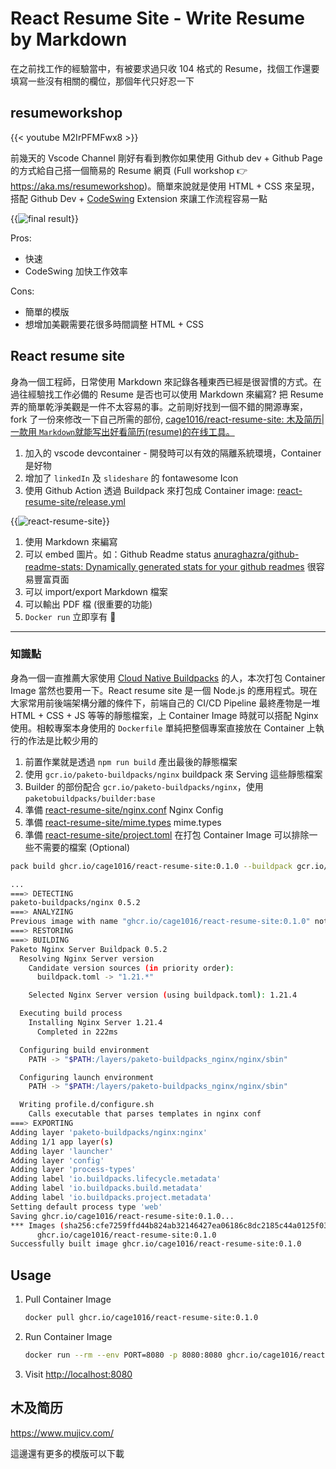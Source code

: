 # React Resume Site - Write Resume by Markdown


<!--more-->

在之前找工作的經驗當中，有被要求過只收 104 格式的 Resume，找個工作還要填寫一些沒有相關的欄位，那個年代只好忍一下

## resumeworkshop

{{< youtube M2IrPFMFwx8 >}}

前幾天的 Vscode Channel 剛好有看到教你如果使用 Github dev + Github Page 的方式給自己搭一個簡易的 Resume 網頁 (Full workshop 👉  https://aka.ms/resumeworkshop)。簡單來說就是使用 HTML + CSS 來呈現，搭配 Github Dev + [CodeSwing](https://marketplace.visualstudio.com/items?itemName=codespaces-Contrib.codeswing) Extension 來讓工作流程容易一點

{{<image src="img/final-result.png" alt="final result">}}

Pros:
- 快速
- CodeSwing 加快工作效率

Cons:
- 簡單的模版
- 想增加美觀需要花很多時間調整 HTML + CSS

## React resume site

身為一個工程師，日常使用 Markdown 來記錄各種東西已經是很習慣的方式。在過往經驗找工作必備的 Resume 是否也可以使用 Markdown 來編寫? 把 Resume 弄的簡單乾淨美觀是一件不太容易的事。之前剛好找到一個不錯的開源專案， fork 了一份來修改一下自己所需的部份, [cage1016/react-resume-site: 木及简历|一款用 `Markdown`就能写出好看简历(resume)的在线工具。](https://github.com/cage1016/react-resume-site)

1. 加入的 vscode devcontainer - 開發時可以有效的隔離系統環境，Container 是好物
1. 增加了 `linkedIn` 及 `slideshare` 的 fontawesome Icon
1. 使用 Github Action 透過 Buildpack 來打包成 Container image: [react-resume-site/release.yml](https://github.com/cage1016/react-resume-site/blob/develop/.github/workflows/release.yml)

{{<image src="img/1.jpg" alt="react-resume-site">}}

1. 使用 Markdown 來編寫
1. 可以 embed 圖片。如：Github Readme status [anuraghazra/github-readme-stats: Dynamically generated stats for your github readmes](https://github.com/anuraghazra/github-readme-stats) 很容易豐富頁面
1. 可以 import/export Markdown 檔案
1. 可以輸出 PDF 檔 (很重要的功能)
1. `Docker run` 立即享有 🤘

----

### 知識點

身為一個一直推薦大家使用 [Cloud Native Buildpacks](https://buildpacks.io/) 的人，本次打包 Container Image 當然也要用一下。React resume site 是一個 Node.js 的應用程式。現在大家常用前後端架構分離的條件下，前端自己的 CI/CD Pipeline 最終產物是一堆 HTML + CSS + JS 等等的靜態檔案，上 Container Image 時就可以搭配 Nginx 使用。相較專案本身使用的 `Dockerfile` 單純把整個專案直接放在 Container 上執行的作法是比較少用的

1. 前置作業就是透過 `npm run build` 產出最後的靜態檔案
1. 使用 `gcr.io/paketo-buildpacks/nginx` buildpack 來 Serving 這些靜態檔案
1. Builder 的部份配合 `gcr.io/paketo-buildpacks/nginx`，使用 `paketobuildpacks/builder:base`
1. 準備 [react-resume-site/nginx.conf](https://github.com/cage1016/react-resume-site/blob/develop/nginx.conf) Nginx Config
1. 準備 [react-resume-site/mime.types](https://github.com/cage1016/react-resume-site/blob/develop/mime.types) mime.types
1. 準備 [react-resume-site/project.toml](https://github.com/cage1016/react-resume-site/blob/develop/project.toml) 在打包 Container Image 可以排除一些不需要的檔案 (Optional)


```bash
pack build ghcr.io/cage1016/react-resume-site:0.1.0 --buildpack gcr.io/paketo-buildpacks/nginx --builder paketobuildpacks/builder:base

...
===> DETECTING
paketo-buildpacks/nginx 0.5.2
===> ANALYZING
Previous image with name "ghcr.io/cage1016/react-resume-site:0.1.0" not found
===> RESTORING
===> BUILDING
Paketo Nginx Server Buildpack 0.5.2
  Resolving Nginx Server version
    Candidate version sources (in priority order):
      buildpack.toml -> "1.21.*"

    Selected Nginx Server version (using buildpack.toml): 1.21.4

  Executing build process
    Installing Nginx Server 1.21.4
      Completed in 222ms

  Configuring build environment
    PATH -> "$PATH:/layers/paketo-buildpacks_nginx/nginx/sbin"

  Configuring launch environment
    PATH -> "$PATH:/layers/paketo-buildpacks_nginx/nginx/sbin"

  Writing profile.d/configure.sh
    Calls executable that parses templates in nginx conf
===> EXPORTING
Adding layer 'paketo-buildpacks/nginx:nginx'
Adding 1/1 app layer(s)
Adding layer 'launcher'
Adding layer 'config'
Adding layer 'process-types'
Adding label 'io.buildpacks.lifecycle.metadata'
Adding label 'io.buildpacks.build.metadata'
Adding label 'io.buildpacks.project.metadata'
Setting default process type 'web'
Saving ghcr.io/cage1016/react-resume-site:0.1.0...
*** Images (sha256:cfe7259ffd44b824ab32146427ea06186c8dc2185c44a0125f035572a0125b96):
      ghcr.io/cage1016/react-resume-site:0.1.0
Successfully built image ghcr.io/cage1016/react-resume-site:0.1.0
```

## Usage

1. Pull Container Image
   ```bash
   docker pull ghcr.io/cage1016/react-resume-site:0.1.0
   ```

1. Run Container Image
   ```bash
   docker run --rm --env PORT=8080 -p 8080:8080 ghcr.io/cage1016/react-resume-site:0.1.0
   ```

1. Visit [http://localhost:8080](http://localhost:8080)

## 木及简历

https://www.mujicv.com/

這邊還有更多的模版可以下載
